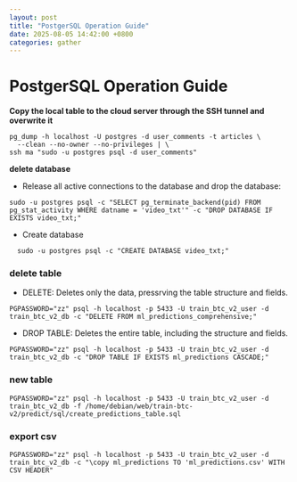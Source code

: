 ```yaml
---
layout: post
title: "PostgerSQL Operation Guide"
date: 2025-08-05 14:42:00 +0800
categories: gather
---
```


# PostgerSQL Operation Guide

**Copy the local table to the cloud server through the SSH tunnel and overwrite it**

```
pg_dump -h localhost -U postgres -d user_comments -t articles \
  --clean --no-owner --no-privileges | \
ssh ma "sudo -u postgres psql -d user_comments"
```

**delete database**

- Release all active connections to the database and drop the database:

```
sudo -u postgres psql -c "SELECT pg_terminate_backend(pid) FROM pg_stat_activity WHERE datname = 'video_txt'" -c "DROP DATABASE IF EXISTS video_txt;"
```



- Create database
```
  sudo -u postgres psql -c "CREATE DATABASE video_txt;"
```


### delete table

- DELETE: Deletes only the data, pressrving the table structure and fields.
  

  

```
PGPASSWORD="zz" psql -h localhost -p 5433 -U train_btc_v2_user -d train_btc_v2_db -c "DELETE FROM ml_predictions_comprehensive;"
```
  
- DROP TABLE: Deletes the entire table, including the structure and fields.  

  
```
PGPASSWORD="zz" psql -h localhost -p 5433 -U train_btc_v2_user -d train_btc_v2_db -c "DROP TABLE IF EXISTS ml_predictions CASCADE;"
```


### new table
  
```
PGPASSWORD="zz" psql -h localhost -p 5433 -U train_btc_v2_user -d train_btc_v2_db -f /home/debian/web/train-btc-v2/predict/sql/create_predictions_table.sql
```

### export csv
  
```
PGPASSWORD="zz" psql -h localhost -p 5433 -U train_btc_v2_user -d train_btc_v2_db -c "\copy ml_predictions TO 'ml_predictions.csv' WITH CSV HEADER"
```
